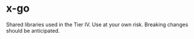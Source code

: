 # x-go

Shared libraries used in the Tier IV. Use at your own risk. Breaking changes should be anticipated.
